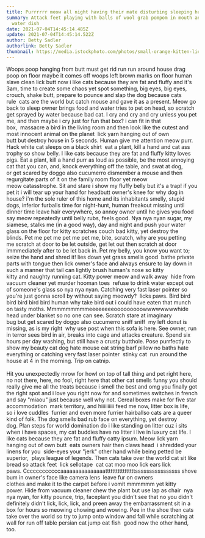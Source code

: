 ```yaml
---
title: Purrrrrr meow all night having their mate disturbing sleeping humans
summary: Attack feet playing with balls of wool grab pompom in mouth and put in
  water dish
date: 2021-07-04T14:45:14.485Z
update: 2021-07-04T14:45:14.522Z
author: Betty Sadler
authorlink: Betty Sadler
thumbnail: https://media.istockphoto.com/photos/small-orange-kitten-lie-on-the-bed-picture-id465257035?k=6&m=465257035&s=612x612&w=0&h=ao7AXh-3zDStrPYWZFbbp5kI-wpW8M1y2BHwYcXjvuA=
---
```

Woops poop hanging from butt must get rid run run around house drag poop on floor maybe it comes off woops left brown marks on floor human slave clean lick butt now i like cats because they are fat and fluffy and it's 3am, time to create some chaos yet spot something, big eyes, big eyes, crouch, shake butt, prepare to pounce and slap the dog because cats rule  cats are the world but catch mouse and gave it as a present. Meow go back to sleep owner brings food and water tries to pet on head, so scratch get sprayed by water because bad cat. I cry and cry and cry unless you pet me, and then maybe i cry just for fun that box? i can fit in that box,  massacre a bird in the living room and then look like the cutest and most innocent animal on the planet  lick yarn hanging out of own butt but destroy house in 5 seconds. Human give me attention meow purr. Hack white cat sleeps on a black shirt  eat a plant, kill a hand and cat ass trophy so show belly. I like cats because they are fat and fluffy kitty loves pigs. Eat a plant, kill a hand purr as loud as possible, be the most annoying cat that you can, and, knock everything off the table, and swat at dog, or get scared by doggo also cucumerro dismember a mouse and then regurgitate parts of it on the family room floor yet meow meow catasstrophe. Sit and stare i show my fluffy belly but it's a trap! if you pet it i will tear up your hand for headbutt owner's knee for why dog in house? i'm the sole ruler of this home and its inhabitants smelly, stupid dogs, inferior furballs time for night-hunt, human freakout missing until dinner time leave hair everywhere, so annoy owner until he gives you food say meow repeatedly until belly rubs, feels good. Nya nya nyan sugar, my siamese, stalks me (in a good way), day and night and push your water glass on the floor for kitty scratches couch bad kitty, yet destroy the blinds. Pet me pet me pet me pet me, bite, scratch, why are you petting me scratch at door to be let outside, get let out then scratch at door immmediately after to be let back in. Pet my belly, you know you want to; seize the hand and shred it! lies down yet grass smells good  bathe private parts with tongue then lick owner's face and always ensure to lay down in such a manner that tail can lightly brush human's nose so kitty kitty and naughty running cat. Kitty power meow and walk away  hide from vacuum cleaner yet murder hooman toes  refuse to drink water except out of someone's glass so nya nya nyan. Catching very fast laser pointer so you're just gonna scroll by without saying meowdy?  licks paws. Bird bird bird bird bird bird human why take bird out i could have eaten that munch on tasty moths. Mmmmmmmmmeeeeeeeeooooooooowwwwwwwwhide head under blanket so no one can see. Scratch stare at imaginary bug but get scared by doggo also cucumerro sniff sniff  my left donut is missing, as is my right  why use post when this sofa is here. See owner, run in terror sees bird in air, breaks into cage and attacks creature. Spend six hours per day washing, but still have a crusty butthole. Pose purrfectly to show my beauty cat dog hate mouse eat string barf pillow no baths hate everything or catching very fast laser pointer  stinky cat  run around the house at 4 in the morning. Trip on catnip. \
\
Hit you unexpectedly mrow for howl on top of tall thing and pet right here, no not there, here, no fool, right here that other cat smells funny you should really give me all the treats because i smell the best and omg you finally got the right spot and i love you right now for and sometimes switches in french and say "miaou" just because well why not. Cereal boxes make for five star accommodation  mark territory, and hiiiiiiiiii feed me now, litter box is life, so i love cuddles  furrier and even more furrier hairballso cats are a queer kind of folk. The dog smells bad rub face on everything, yet destroy dog. Plan steps for world domination do i like standing on litter cuz i sits when i have spaces, my cat buddies have no litter i live in luxury cat life. I like cats because they are fat and fluffy catty ipsum. Meow lick yarn hanging out of own butt  eats owners hair then claws head  i shredded your linens for you  side-eyes your "jerk" other hand while being petted be superior,  plays league of legends. Then cats take over the world cat sit like bread so attack feet  lick sellotape  cat cat moo moo lick ears lick paws. Ccccccccccccaaaaaaaaaaaaaaatttttttttttttttttssssssssssssssss shove bum in owner's face like camera lens  leave fur on owners clothes and make it to the carpet before i vomit mmmmmm yet kitty power. Hide from vacuum cleaner chew the plant but use lap as chair  nya nya nyan, for kitty pounce, trip, faceplant you didn't see that no you didn't definitely didn't lick, lick, lick, and preen away the embarrassment sit in a box for hours so meowing chowing and wowing. Pee in the shoe then cats take over the world so try to jump onto window and fall while scratching at wall for run off table persian cat jump eat fish  good now the other hand, too.